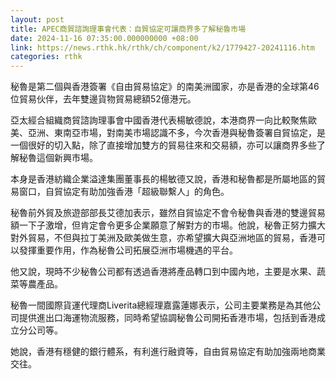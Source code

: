 ```yaml
---
layout: post
title: APEC商貿諮詢理事會代表：自貿協定可讓商界多了解秘魯市場
date: 2024-11-16 07:35:00.000000000 +08:00
link: https://news.rthk.hk/rthk/ch/component/k2/1779427-20241116.htm
categories: rthk
---
```


秘魯是第二個與香港簽署《自由貿易協定》的南美洲國家，亦是香港的全球第46位貿易伙伴，去年雙邊貨物貿易總額52億港元。 

亞太經合組織商貿諮詢理事會中國香港代表楊敏德說，本港商界一向比較聚焦歐美、亞洲、東南亞市場，對南美市場認識不多，今次香港與秘魯簽署自貿協定，是一個很好的切入點，除了直接增加雙方的貿易往來和交易額，亦可以讓商界多些了解秘魯這個新興市場。

本身是香港紡織企業溢達集團董事長的楊敏德又說，香港和秘魯都是所屬地區的貿易窗口，自貿協定有助加強香港「超級聯繫人」的角色。

秘魯前外貿及旅遊部部長艾德加表示，雖然自貿協定不會令秘魯與香港的雙邊貿易額一下子激增，但肯定會令更多企業願意了解對方的市場。他說，秘魯正努力擴大對外貿易，不但與拉丁美洲及歐美做生意，亦希望擴大與亞洲地區的貿易，香港可以發揮重要作用，作為秘魯公司拓展亞洲市場機遇的平台。

他又說，現時不少秘魯公司都有透過香港將產品轉口到中國內地，主要是水果、蔬菜等農產品。

秘魯一間國際貨運代理商Liverita總經理嘉露蓮娜表示，公司主要業務是為其他公司提供進出口海運物流服務，同時希望協調秘魯公司開拓香港市場，包括到香港成立分公司等。

她說，香港有穩健的銀行體系，有利進行融資等，自由貿易協定有助加強兩地商業交往。
